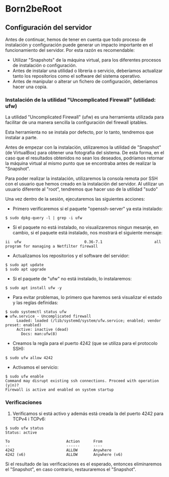 # Born2beRoot

## Configuración del servidor

Antes de continuar, hemos de tener en cuenta que todo proceso de instalación y configuración puede generar un impacto importante en el funcionamiento del servidor. Por esta razón es recomendable:

- Utilizar "Snapshots" de la máquina virtual, para los diferentes procesos de instalación o configuración.
- Antes de instalar una utilidad o libreria o servicio, deberíamos actualizar tanto los repositorios como el software del sistema operativo.
- Antes de manipular o alterar un fichero de configuración, deberíamos hacer una copia.

### Instalación de la utilidad "Uncomplicated Firewall" (utilidad: ufw)

La utilidad "Uncomplicated Firewall" (ufw) es una herramienta utilizada para facilitar de una manera sencilla la configuración del firewall iptables. 

Esta herramienta no se instala por defecto, por lo tanto, tendremos que instalar a parte.

Antes de empezar con la instalación, utilizaremos la utilidad de "Snapshot" (de VirtualBox) para obtener una fotografia del sistema. De esta forma, en el caso que el resultados obtenidos no sean los deseados, podríamos retornar la máquina virtual al mismo punto que se encontraba antes de realizar la "Snapshot".

Para poder realizar la instalación, utilizaremos la consola remota por SSH con el usuario que hemos creado en la instalación del servidor. Al utilizar un usuario diferente al "root", tendremos que hacer uso de la utilidad "sudo" 

Una vez dentro de la sesión, ejecutaremos las siguientes acciones:

- Primero verificaremos si el paquete "openssh-server" ya esta instalado: 
```
$ sudo dpkg-query -l | grep -i ufw
```
- Si el paquete no está instalado, no visualizaremos ningun mesanje, en cambio, si el paquete está instalado, nos mostrará el siguiente mensaje:
```
ii  ufw                            0.36-7.1                       all          program for managing a Netfilter firewall
```
- Actualizamos los repositorios y el software del servidor:
```
$ sudo apt update
$ sudo apt upgrade
```
- Si el paquete de "ufw" no está instalado, lo instalaremos:
```
$ sudo apt install ufw -y
```
- Para evitar problemas, lo primero que haremos será visualizar el estado y las reglas definidas:
```
$ sudo systemctl status ufw
● ufw.service - Uncomplicated firewall
     Loaded: loaded (/lib/systemd/system/ufw.service; enabled; vendor preset: enabled)
     Active: inactive (dead)
       Docs: man:ufw(8)
```
- Creamos la regla para el puerto 4242 (que se utiliza para el protocolo SSH):
```
$ sudo ufw allow 4242
```
- Activamos el servicio:
```
$ sudo ufw enable
Command may disrupt existing ssh connections. Proceed with operation (y|n)? 
Firewall is active and enabled on system startup
```
### Verificaciones

1) Verificamos si está activo y además está creada la del puerto 4242 para TCPv4 i TCPv6:
```
$ sudo ufw status
Status: active

To                         Action      From
--                         ------      ----
4242                       ALLOW       Anywhere                  
4242 (v6)                  ALLOW       Anywhere (v6)       
```
Si el resultado de las verificaciones es el esperado, entonces eliminaremos el "Snapshot", en caso contrario, restauraremos el "Snapshot".
